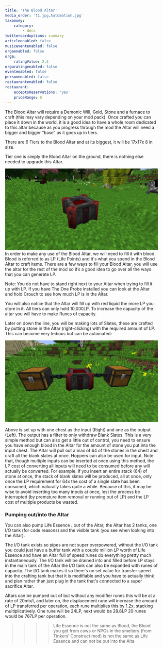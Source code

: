 ```yaml
---
title: 'The Blood Altar'
media_order: 't1.jpg,Automation.jpg'
taxonomy:
    category:
        - docs
twittercardoptions: summary
articleenabled: false
musiceventenabled: false
orgaenabled: false
orga:
    ratingValue: 2.5
orgaratingenabled: false
eventenabled: false
personenabled: false
restaurantenabled: false
restaurant:
    acceptsReservations: 'yes'
    priceRange: $
---
```


The Blood Altar will require a Demonic Will, Gold, Stone and a furnace to craft (this may vary depending on your mod pack). Once crafted you can place it down in the world, it is a good idea to have a whole room dedicated to this altar because as you progress through the mod the Altar will need a bigger and bigger “base” as it goes up in tiers. 

There are 6 Tiers to the Blood Altar and at its biggest, it will be 17x17x 8 in size.

Tier one is simply the Blood Altar on the ground, there is nothing else needed to upgrade this Altar.

![](t1.jpg)
In order to make any use of the Blood Altar, we will need to fill it with blood. Blood is referred to as LP (Life Points) and it's what you spend in the Blood Altar to craft items. There are a few ways to fill your Blood Altar, you will use the altar for the rest of the mod so it’s a good idea to go over all the ways that you can generate LP.

Note: You do not have to stand right next to your Altar when trying to fill it up with LP.
If you have The One Probe installed you can look at the Altar and hold Crouch to see how much LP is in the Altar.

You will also notice that the Altar will fill up with red liquid the more LP you store in it. All tiers can only hold 10,000LP. To increase the capacity of the altar you will have to make Runes of capacity.

Later on down the line, you will be making lots of Slates, these are crafted by putting stone in the Altar (right-clicking) with the required amount of LP. This can become very tedious but can be automated:

![](Automation.jpg)

Above is set up with one chest as the input (Right) and one as the output (Left). The output has a filter to only withdraw Blank Slates. This is a very simple method but can also get a little out of control, you need to ensure you have enough blood in the Altar for the amount of stone you put into the input chest. The Altar will pull out a max of 64 of the stones in the chest and craft all the blank slates at once. Hoppers can also be used for input. Note that, though multiple inputs can be inserted at once using this method, the LP cost of converting all inputs will need to be consumed before any will actually be converted. For example, if you insert an entire stack (64) of stone at once, the stack of blank slates will be produced, all at once, only once the LP requirement for 64x the cost of a single slate has been consumed, which naturally takes quite a while. Because of this, it may be wise to avoid inserting too many inputs at once, lest the process be interrupted (by premature item removal or running out of LP) and the LP cost of multiple products be wasted.  

### Pumping out/into the Altar

You can also pump Life Essence &#8321; out of the Altar, the Altar has 2 tanks, one I/O tank (for code reasons) and the visible tank (you see when looking into the Altar). 

The I/O tank exists so pipes are not super overpowered, without the I/O tank you could just have a buffer tank with a couple million LP worth of Life Essence and have an Altar full of speed runes do everything pretty much instantaneously. The I/O tank will be drained into and filled before LP stays in the main tank of the Altar the I/O tank can also be expanded with runes of capacity. The I/O tank makes it so there's no set value for transfer speed into the crafting tank but that it is modifiable and you have to actually think and plan rather than just plug in the tank that's connected to a super sacrifice Altar.

Altars can be pumped out of but without any modifier runes this will be at a rate of 20mb/t, and later on, the displacement rune will increase the amount of LP transferred per operation, each rune multiplies this by 1.2x, stacking multiplicatively. One rune will be 24LP, next would be 28.8LP 20 runes would be 767LP per operation.

>>>> Life Essence is not the same as Blood, the Blood you get from cows or NPCs in the smeltery (from Tinkers’ Construct mod) is not the same as Life Essence and can not be put into the Alta


